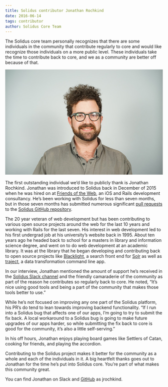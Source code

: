 ```yaml
---
title: Solidus contributor Jonathan Rochkind
date: 2016-06-14
tags: contributor
author: Solidus Core Team
---
```


The Solidus core team personally recognizes that there are some individuals in the community that contribute regularly to core and would like recognize those individuals on a more public level. These individuals take the time to contribute back to core, and we as a community are better off because of that.

![Solidus contributor Jonathan Rochkind](2016-06-14-solidus-contributor-jonathan-rochkind/solidus-contributor-jrochkind.jpg)

The first outstanding individual we’d like to publicly thank is Jonathan Rochkind. Jonathan was introduced to Solidus back in December of 2015 when he was hired on at [Friends of the Web](http://friendsoftheweb.com), an iOS and Rails development consultancy. He’s been working with Solidus for less than seven months, but in those seven months has submitted numerous significant [pull requests](https://github.com/solidusio/solidus/pulls?utf8=%E2%9C%93&q=author%3Ajrochkind) to the [Solidus GitHub repository](https://github.com/solidusio/solidus).

The 20 year veteran of web development but has been contributing to various open source projects around the web for the last 10 years and working with Rails for the last seven. His interest in web development led to his first undergrad job at his university’s website back in 1995. About ten years ago he headed back to school for a masters in library and information science degree, and went on to do web development at an academic library. It was at the library that he began developing and contributing back to open source projects like [Blacklight](http://projectblacklight.org), a search front end for [Solr](http://lucene.apache.org/solr/) as well as [traject](https://github.com/traject/traject), a data transformation command line app.

In our interview, Jonathan mentioned the amount of support he’s received in the [Solidus Slack channel](http://slack.solidus.io) and the friendly camaraderie of the community as part of the reason he contributes so regularly back to core. He noted, “It’s nice using good tools and being a part of the community that makes those tools better to use.”

While he’s not focused on improving any one part of the Solidus platform, his PR’s do tend to lean towards improving backend functionality. “If I run into a Solidus bug that affects one of our apps, I’m going to try to submit the fix back. A local workaround to a Solidus bug is going to make future upgrades of our apps harder, so while submitting the fix back to core is good for the community, it’s also a little self-serving.”

In his off hours, Jonathan enjoys playing board games like Settlers of Catan, cooking for friends, and playing the accordion.

Contributing to the Solidus project makes it better for the community as a whole and each of the individuals in it. A big heartfelt thanks goes out to Jonathan for the time he’s put into Solidus core. You’re part of what makes this community great.

You can find Jonathan on Slack and [GitHub](https://github.com/jrochkind) as jrochkind.
